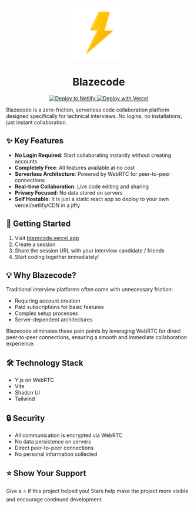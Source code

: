 <div align="center">
  <img src="./apps/site/public/thunderbolt.svg" alt="Blazecode Logo" width="150" height="150"/>
</div>

<h1 align="center">Blazecode</h1>
<div align="center">
  <a href="https://app.netlify.com/start/deploy?repository=https://github.com/ameerthehacker/blazecode" 
     target="_blank"
     rel="noopener noreferrer"
     class="inline-flex items-center hover:opacity-90 transition-opacity">
    <img src="https://www.netlify.com/img/deploy/button.svg" alt="Deploy to Netlify" />
  </a>
  <a href="https://vercel.com/new/clone?repository-url=https://github.com/ameerthehacker/blazecode"
     target="_blank"
     rel="noopener noreferrer"
     class="inline-flex items-center hover:opacity-90 transition-opacity">
    <img src="https://vercel.com/button" alt="Deploy with Vercel" />
  </a>
</div>

Blazecode is a zero-friction, serverless code collaboration platform designed specifically for technical interviews. No logins, no installations, just instant collaboration.

## ✨ Key Features

- **No Login Required**: Start collaborating instantly without creating accounts
- **Completely Free**: All features available at no cost
- **Serverless Architecture**: Powered by WebRTC for peer-to-peer connections
- **Real-time Collaboration**: Live code editing and sharing
- **Privacy Focused**: No data stored on servers
- **Self Hostable**: It is just a static react app so deploy to your own vercel/netlify/CDN in a jiffy

## 🚀 Getting Started

1. Visit [blazecode.vercel.app](https://blazecode.vercel.app)
2. Create a session
3. Share the session URL with your interview candidate / friends
4. Start coding together immediately!

## 💡 Why Blazecode?

Traditional interview platforms often come with unnecessary friction:

- Requiring account creation
- Paid subscriptions for basic features
- Complex setup processes
- Server-dependent architectures

Blazecode eliminates these pain points by leveraging WebRTC for direct peer-to-peer connections, ensuring a smooth and immediate collaboration experience.

## 🛠️ Technology Stack

- Y.js on WebRTC
- Vite
- Shadcn UI
- Tailwind

## 🔒 Security

- All communication is encrypted via WebRTC
- No data persistence on servers
- Direct peer-to-peer connections
- No personal information collected

## ⭐ Show Your Support

Give a ⭐️ if this project helped you! Stars help make the project more visible and encourage continued development.

